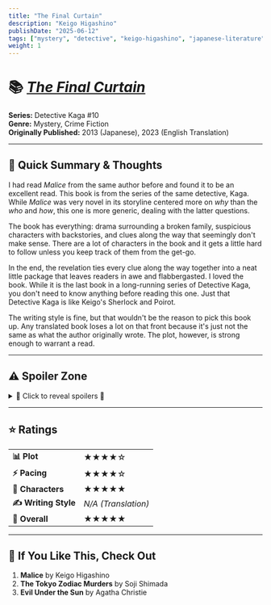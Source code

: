 ```yaml
---
title: "The Final Curtain"
description: "Keigo Higashino"
publishDate: "2025-06-12"
tags: ["mystery", "detective", "keigo-higashino", "japanese-literature", "thriller", "crime"]
weight: 1
---
```


# 📚 [*The Final Curtain*](https://www.goodreads.com/book/show/65213104-the-final-curtain)

**Series:** Detective Kaga #10  
**Genre:** Mystery, Crime Fiction  
**Originally Published:** 2013 (Japanese), 2023 (English Translation)

---

## 💭 Quick Summary & Thoughts

I had read *Malice* from the same author before and found it to be an excellent read. This book is from the series of the same detective, Kaga. While *Malice* was very novel in its storyline centered more on *why* than the *who* and *how*, this one is more generic, dealing with the latter questions.

The book has everything: drama surrounding a broken family, suspicious characters with backstories, and clues along the way that seemingly don't make sense. There are a lot of characters in the book and it gets a little hard to follow unless you keep track of them from the get-go.

In the end, the revelation ties every clue along the way together into a neat little package that leaves readers in awe and flabbergasted. I loved the book. While it is the last book in a long-running series of Detective Kaga, you don't need to know anything before reading this one. Just that Detective Kaga is like Keigo's Sherlock and Poirot.

The writing style is fine, but that wouldn't be the reason to pick this book up. Any translated book loses a lot on that front because it's just not the same as what the author originally wrote. The plot, however, is strong enough to warrant a read.

---

## ⚠️ Spoiler Zone

<div class="spoiler-section">
<details>
<summary class="spoiler-summary">🚨 Click to reveal spoilers 🚨</summary>

<div class="spoiler-content">

While most of the explanations in the book I can get behind, there are a couple of things that I found hard to digest. I find it quite implausible that somebody can recognize a person they haven't seen in decades so clearly as Michiko did. She would have only met them a handful of times even before, and to remember features of a person so clearly to recognize them in a crowd decades later, and with so much conviction that hearing *no* from that person doesn't dissuade you sounds very implausible.

The explanation in the book is a mole, and I for one don't buy it. Moles are not that uncommon, and if this specific mole was such an outright distinguishing feature, why would someone in Tadao Asai's shoes not get rid of it? I'm not talking about plastic surgery, that's going too far, but you can surely get it clipped off... Even if not that, you can grow facial hair (it would mask the mole, the mole is positioned below the left ear) and start keeping a bald hairstyle to look very different from what you did before.

Tadao already had murdered a person before after being recognized! Why would he not take precautions for that to not happen again? This is probably my biggest gripe with the book.

I had initially liked how the two cases were connected by a common mapping of months to bridges. I thought it would be a banger of a clue that I had no idea what to make of. This is the kind of stuff I love to read, stuff that is fresh and new. But I was disappointed by the explanation for that too. After Hiromi became famous and they decided to move their meetings to bridges, they still needed to contact each other to know *when* to meet...

It would have made sense if the meeting times were also on a schedule, but they weren't. If you're going to communicate with each other on a cell phone as to when to meet, you might as well decide on the location too on the phone. What is the mapping of month to bridge serving other than another clue for the police? Had the mapping not existed, the two cases (Michiko's murder, and Yuriko's death) wouldn't even have been connected together. Kaga wouldn't have picked up the case, the book wouldn't exist 😂

If we discount these two things, then everything else is very well explained. The book has got a nice pace to it once it picks up, but like I said before, there are *oh so many* characters. And then characters also using false names, so it is a lot to keep track of.

</div>
</details>
</div>

---

## ⭐ Ratings

<table class="rating-table">
<tr>
<td><strong>📊 Plot</strong></td>
<td><span class="star-rating"><span class="star">★</span><span class="star">★</span><span class="star">★</span><span class="star">★</span><span class="star empty">☆</span></span></td>
</tr>
<tr>
<td><strong>⚡ Pacing</strong></td>
<td><span class="star-rating"><span class="star">★</span><span class="star">★</span><span class="star">★</span><span class="star half">★</span><span class="star empty">☆</span></span></td>
</tr>
<tr>
<td><strong>👥 Characters</strong></td>
<td><span class="star-rating"><span class="star">★</span><span class="star">★</span><span class="star">★</span><span class="star">★</span><span class="star half">★</span></span></td>
</tr>
<tr>
<td><strong>✍️ Writing Style</strong></td>
<td><em>N/A (Translation)</em></td>
</tr>
<tr>
<td><strong>🎯 Overall</strong></td>
<td><span class="star-rating"><span class="star">★</span><span class="star">★</span><span class="star">★</span><span class="star">★</span><span class="star half">★</span></span></td>
</tr>
</table>

---

## 📖 If You Like This, Check Out

1. **Malice** by Keigo Higashino
2. **The Tokyo Zodiac Murders** by Soji Shimada
3. **Evil Under the Sun** by Agatha Christie

